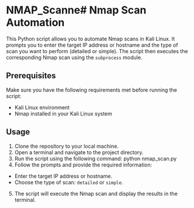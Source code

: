 # NMAP_Scanne# Nmap Scan Automation

This Python script allows you to automate Nmap scans in Kali Linux. It prompts you to enter the target IP address or hostname and the type of scan you want to perform (detailed or simple). The script then executes the corresponding Nmap scan using the `subprocess` module.

## Prerequisites

Make sure you have the following requirements met before running the script:
- Kali Linux environment
- Nmap installed in your Kali Linux system

## Usage

1. Clone the repository to your local machine.
2. Open a terminal and navigate to the project directory.
3. Run the script using the following command:
python nmap_scan.py
4. Follow the prompts and provide the required information:
- Enter the target IP address or hostname.
- Choose the type of scan: `detailed` or `simple`.
5. The script will execute the Nmap scan and display the results in the terminal.

